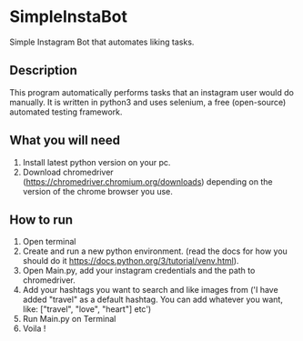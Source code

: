# SimpleInstaBot
Simple Instagram Bot that automates liking tasks.

## Description
This program automatically performs tasks that an instagram user would do manually. It is written in python3 and uses selenium, a free (open-source) automated testing framework.

## What you will need
1. Install latest python version on your pc.
2. Download chromedriver (https://chromedriver.chromium.org/downloads) depending on the version of the chrome browser you use.

## How to run
1. Open terminal
2. Create and run a new python environment. (read the docs for how you should do it https://docs.python.org/3/tutorial/venv.html).
3. Open Main.py, add your instagram credentials and the path to chromedriver.
4. Add your hashtags you want to search and like images from ('I have added "travel" as a default hashtag. You can add whatever you want, like: ["travel", "love", "heart"] etc')
5. Run Main.py on Terminal
6. Voila !
